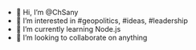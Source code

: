 - 👋 Hi, I’m @ChSany
- 👀 I’m interested in #geopolitics, #ideas, #leadership
- 🌱 I’m currently learning Node.js
- 💞️ I’m looking to collaborate on anything

<!---
ChSany/ChSany is a ✨ special ✨ repository because its `README.md` (this file) appears on your GitHub profile.
You can click the Preview link to take a look at your changes.
--->
